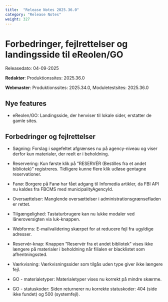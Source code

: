 ```yaml
---
title:  "Release Notes 2025.36.0"
category: "Release Notes"
weight: 327
---  
```


# Forbedringer, fejlrettelser og landingsside til eReolen/GO

Releasedato: 04-09-2025

**Redaktør**: Produktionssites: 2025.36.0

**Webmaster**: Produktionssites: 2025.34.0, Moduletestsites: 2025.36.0 

## Nye features
- eReolen/GO: Landingsside, der henviser til lokale sider, erstatter de gamle sites.  


## Forbedringer og fejlrettelser

-	Søgning: Forslag i søgefeltet afgrænses nu på agency-niveau og viser derfor kun materialer, der reelt er i beholdning.

-	Reservering: Kun første klik på ”RESERVÉR (Bestilles fra et andet bibliotek)” registreres. Tidligere kunne flere klik udløse gentagne reservationer.

-	Fanø: Borgere på Fanø har fået adgang til Infomedia artikler, da FBI API nu kaldes fra FBCMS med municipalityAgencyId.

-	Oversættelser: Manglende oversættelser i administrationsgrænsefladen er rettet.

-	Tilgængelighed: Tastaturbrugere kan nu lukke modaler ved låneroversigten via luk-knappen.

-	Webforms: E-mailvalidering skærpet for at reducere fejl fra ugyldige adresser.

-	Reservér-knap: Knappen ”Reservér fra et andet bibliotek” vises ikke længere på materialer i beholdning når filialen er blacklistet som afhentningssted.

-	Værkvisning: Værkvisningssider som tilgås uden type giver ikke længere fejl.

-	GO - materialetyper: Materialetyper vises nu korrekt på mindre skærme.

-	GO - statuskoder: Siden returnerer nu korrekte statuskoder: 404 (side ikke fundet) og 500 (systemfejl).
